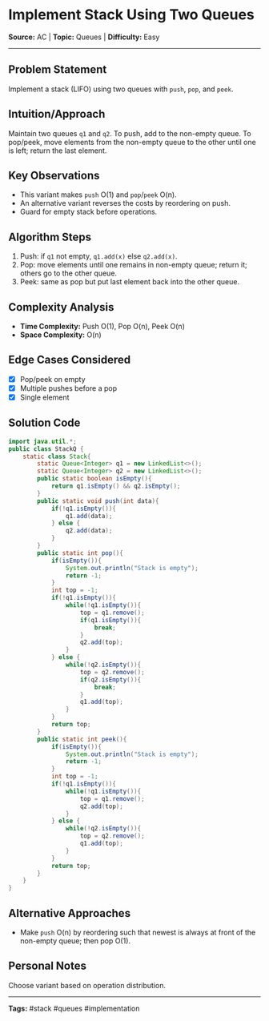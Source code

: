 # Implement Stack Using Two Queues

**Source:** AC | **Topic:** Queues | **Difficulty:** Easy  

---

## Problem Statement
Implement a stack (LIFO) using two queues with `push`, `pop`, and `peek`.

## Intuition/Approach
Maintain two queues `q1` and `q2`. To push, add to the non-empty queue. To pop/peek, move elements from the non-empty queue to the other until one is left; return the last element.

## Key Observations
- This variant makes `push` O(1) and `pop`/`peek` O(n).
- An alternative variant reverses the costs by reordering on push.
- Guard for empty stack before operations.

## Algorithm Steps
1. Push: if `q1` not empty, `q1.add(x)` else `q2.add(x)`.
2. Pop: move elements until one remains in non-empty queue; return it; others go to the other queue.
3. Peek: same as pop but put last element back into the other queue.

## Complexity Analysis
- **Time Complexity:** Push O(1), Pop O(n), Peek O(n)
- **Space Complexity:** O(n)

## Edge Cases Considered
- [x] Pop/peek on empty
- [x] Multiple pushes before a pop
- [x] Single element

## Solution Code

```java
import java.util.*;
public class StackQ {
    static class Stack{
        static Queue<Integer> q1 = new LinkedList<>();
        static Queue<Integer> q2 = new LinkedList<>();
        public static boolean isEmpty(){
            return q1.isEmpty() && q2.isEmpty();
        }
        public static void push(int data){
            if(!q1.isEmpty()){
                q1.add(data);
            } else {
                q2.add(data);
            }
        }
        public static int pop(){
            if(isEmpty()){
                System.out.println("Stack is empty");
                return -1;
            }
            int top = -1;
            if(!q1.isEmpty()){
                while(!q1.isEmpty()){
                    top = q1.remove();
                    if(q1.isEmpty()){
                        break;
                    }
                    q2.add(top);
                }
            } else {
                while(!q2.isEmpty()){
                    top = q2.remove();
                    if(q2.isEmpty()){
                        break;
                    }
                    q1.add(top);
                }
            }
            return top;
        }
        public static int peek(){
            if(isEmpty()){
                System.out.println("Stack is empty");
                return -1;
            }
            int top = -1;
            if(!q1.isEmpty()){
                while(!q1.isEmpty()){
                    top = q1.remove();
                    q2.add(top);
                }
            } else {
                while(!q2.isEmpty()){
                    top = q2.remove();
                    q1.add(top);
                }
            }
            return top;
        }
    }
}
```

## Alternative Approaches
- Make `push` O(n) by reordering such that newest is always at front of the non-empty queue; then pop O(1).

## Personal Notes
Choose variant based on operation distribution.

---
**Tags:** #stack #queues #implementation
